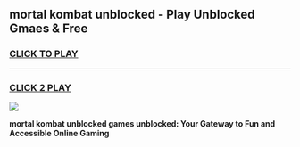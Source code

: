 
## mortal kombat unblocked - Play Unblocked Gmaes & Free
<h3>
<a href="https://news.freeplayer.one?title=mortal_kombat_unblocked&ref=16F">CLICK TO PLAY</a></h3>
<hr>

<h3>
<a href="https://news.freeplayer.one?title=mortal_kombat_unblocked&ref=16F">CLICK 2 PLAY</a>
  
</h3>

<a href="https://news.freeplayer.one?title=mortal_kombat_unblocked&ref=16F/"><img src="https://clearcache.store/games.png"></a>


**mortal kombat unblocked games unblocked: Your Gateway to Fun and Accessible Online Gaming**
